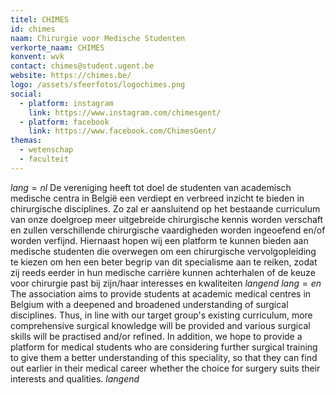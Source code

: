 ```yaml
---
titel: CHIMES
id: chimes
naam: Chirurgie voor Medische Studenten
verkorte_naam: CHIMES
konvent: wvk
contact: chimes@student.ugent.be
website: https://chimes.be/
logo: /assets/sfeerfotos/logochimes.png
social:
  - platform: instagram
    link: https://www.instagram.com/chimesgent/
  - platform: facebook
    link: https://www.facebook.com/ChimesGent/
themas:
  - wetenschap
  - faculteit
---
```

$lang=nl$
De vereniging heeft tot doel de studenten van academisch medische centra in België een verdiept en verbreed inzicht te bieden in chirurgische disciplines. Zo zal er aansluitend op het bestaande curriculum van onze doelgroep meer uitgebreide chirurgische kennis worden verschaft en zullen verschillende chirurgische vaardigheden worden ingeoefend en/of worden verfijnd. Hiernaast hopen wij een platform te kunnen bieden aan medische studenten die overwegen om een chirurgische vervolgopleiding te kiezen om hen een beter begrip van dit specialisme aan te reiken, zodat zij reeds eerder in hun medische carrière kunnen achterhalen of de keuze voor chirurgie past bij zijn/haar interesses en kwaliteiten
$langend$
$lang=en$
The association aims to provide students at academic medical centres in Belgium with a deepened and broadened understanding of surgical disciplines. Thus, in line with our target group's existing curriculum, more comprehensive surgical knowledge will be provided and various surgical skills will be practised and/or refined. In addition, we hope to provide a platform for medical students who are considering further surgical training to give them a better understanding of this speciality, so that they can find out earlier in their medical career whether the choice for surgery suits their interests and qualities. 
$langend$

